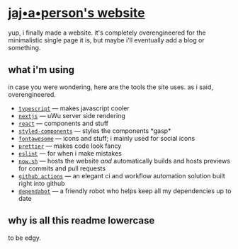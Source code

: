 # [jaj•a•person's website](https://jajaperson.now.sh)

yup, i finally made a website. it's completely overengineered for the
minimalistic single page it is, but maybe i'll eventually add a blog or
something.

## what i'm using

in case you were wondering, here are the tools the site uses. as i said,
overengineered.

- [`typescript`](https://typescriptlang.org) — makes javascript cooler
- [`nextjs`](http://nextjs.org) — uWu server side rendering
- [`react`](https://reactjs.org) — components and stuff
- [`styled-components`](https://styled-components.com) — styles the components
  \*gasp\*
- [`fontawesome`](https://fontawesome.com) — icons and stuff; i mainly used for
  social icons
- [`prettier`](https://prettier.io) — makes code look fancy
- [`eslint`](https://eslint.org) — for when i make mistakes
- [`now.sh`](https://now.sh) — hosts the website _and_ automatically builds and
  hosts previews for commits and pull requests
- [`github actions`](https://github.com/features/actions) — an elegant ci and
  workflow automation solution built right into github
- [`dependabot`](https://dependabot.com) — a friendly robot who helps keep all
  my dependencies up to date

## why is all this readme lowercase

to be edgy.
